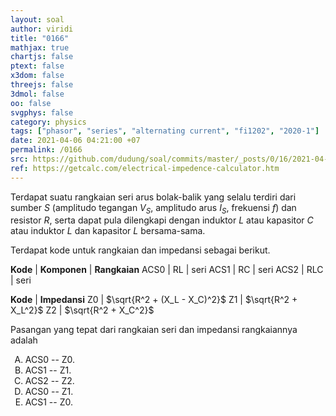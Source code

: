 ```yaml
---
layout: soal
author: viridi
title: "0166"
mathjax: true
chartjs: false
ptext: false
x3dom: false
threejs: false
3dmol: false
oo: false
svgphys: false
category: physics
tags: ["phasor", "series", "alternating current", "fi1202", "2020-1"]
date: 2021-04-06 04:21:00 +07
permalink: /0166
src: https://github.com/dudung/soal/commits/master/_posts/0/16/2021-04-06-ac-circuit-rlc-impedance.md
ref: https://getcalc.com/electrical-impedence-calculator.htm
---
```

Terdapat suatu rangkaian seri arus bolak-balik yang selalu terdiri dari sumber $S$ (amplitudo tegangan $V_S$, amplitudo arus $I_S$, frekuensi $f$) dan resistor $R$, serta dapat pula dilengkapi dengan induktor $L$ atau kapasitor $C$ atau induktor $L$ dan kapasitor $L$ bersama-sama.

Terdapat kode untuk rangkaian dan impedansi sebagai berikut.

**Kode** | **Komponen** | **Rangkaian**
ACS0 | RL | seri
ACS1 | RC | seri
ACS2 | RLC | seri

**Kode** | **Impedansi**
Z0 | $\sqrt{R^2 + (X_L - X_C)^2}$
Z1 | $\sqrt{R^2 + X_L^2}$
Z2 | $\sqrt{R^2 + X_C^2}$

Pasangan yang tepat dari rangkaian seri dan impedansi rangkaiannya adalah

<ol type="A">
<li>ACS0 -- Z0.
<li>ACS1 -- Z1.
<li>ACS2 -- Z2.
<li>ACS0 -- Z1.
<li>ACS1 -- Z0.
